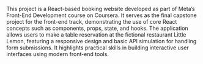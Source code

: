 This project is a React-based booking website developed as part of Meta’s Front-End Development course on Coursera. It serves as the final capstone project for the front-end track, demonstrating the use of core React concepts such as components, props, state, and hooks. The application allows users to make a table reservation at the fictional restaurant Little Lemon, featuring a responsive design and basic API simulation for handling form submissions. It highlights practical skills in building interactive user interfaces using modern front-end tools.
